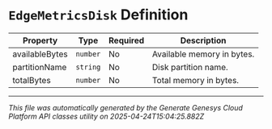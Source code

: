 # `EdgeMetricsDisk` Definition

| Property | Type | Required | Description |
|----------|------|----------|-------------|
| availableBytes | `number` | No | Available memory in bytes. |
| partitionName | `string` | No | Disk partition name. |
| totalBytes | `number` | No | Total memory in bytes. |

---

*This file was automatically generated by the Generate Genesys Cloud Platform API classes utility on 2025-04-24T15:04:25.882Z*